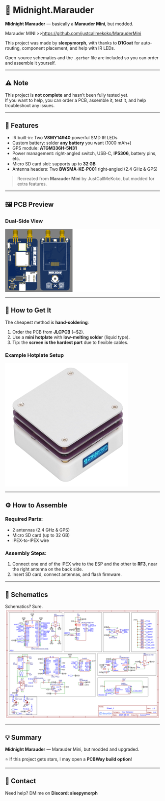# 🌙 Midnight.Marauder

**Midnight Marauder** — basically a **Marauder Mini**, but modded.

Marauder MINI >>https://github.com/justcallmekoko/MarauderMini

This project was made by **sleepymorph**, with thanks to **D1Goat** for auto-routing, component placement, and help with IR LEDs.

Open-source schematics and the `.gerber` file are included so you can order and assemble it yourself.

---

## ⚠️ Note

This project is **not complete** and hasn’t been fully tested yet.  
If you want to help, you can order a PCB, assemble it, test it, and help troubleshoot any issues.

---

## 🚀 Features

- IR built-in: Two **VSMY14940** powerful SMD IR LEDs  
- Custom battery: solder **any battery** you want (1000 mAh+)  
- GPS module: **ATGM336H-5N31**  
- Power management: right-angled switch, USB-C, **IP5306**, battery pins, etc.  
- Micro SD card slot: supports up to **32 GB**  
- Antenna headers: Two **BWSMA-KE-P001** right-angled (2.4 GHz & GPS)

> Recreated from **Marauder Mini** by JustCallMeKoko, but modded for extra features.

---

## 🖼 PCB Preview

### Dual-Side View
<img src="Images/Dual_Sides.png" alt="Dual_Sides" width="1000"/>

---

## 💸 How to Get It

The cheapest method is **hand-soldering**:

1. Order the PCB from **JLCPCB** (~$2).  
2. Use a **mini hotplate** with **low-melting solder** (liquid type).  
3. Tip: the **screen is the hardest part** due to flexible cables.

### Example Hotplate Setup
<img src="Images/Hotplate.jpg" alt="Hotplate" width="400"/>

---

## ⚙️ How to Assemble

### Required Parts:

- 2 antennas (2.4 GHz & GPS)  
- Micro SD card (up to 32 GB)  
- IPEX-to-IPEX wire

### Assembly Steps:

1. Connect one end of the IPEX wire to the ESP and the other to **RF3**, near the right antenna on the back side.  
2. Insert SD card, connect antennas, and flash firmware.

---

## 📝 Schematics

Schematics? Sure.  
![Schematic](Schematic/ASSEMBLY.png)

---

## 💡 Summary

**Midnight Marauder** — Marauder Mini, but modded and upgraded.

⭐ If this project gets stars, I may open a **PCBWay build option**!

---

## 💬 Contact

Need help? DM me on **Discord: sleepymorph**
